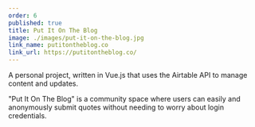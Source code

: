 ```yaml
---
order: 6
published: true
title: Put It On The Blog
image: ./images/put-it-on-the-blog.jpg
link_name: putitontheblog.co
link_url: https://putitontheblog.co/
---
```


<p>
A personal project, written in Vue.js that uses the Airtable API to manage content and updates.
</p>

<p>
"Put It On The Blog" is a community space where users can easily and anonymously submit quotes without needing to worry about login credentials.
</p>
